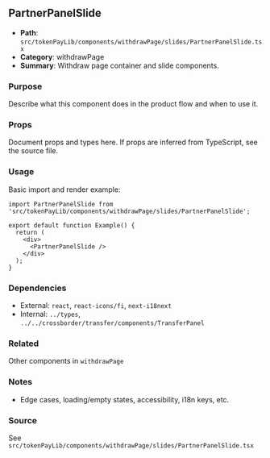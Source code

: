 ## PartnerPanelSlide

- **Path**: `src/tokenPayLib/components/withdrawPage/slides/PartnerPanelSlide.tsx`
- **Category**: withdrawPage
- **Summary**: Withdraw page container and slide components.

### Purpose
Describe what this component does in the product flow and when to use it.

### Props
Document props and types here. If props are inferred from TypeScript, see the source file.

### Usage
Basic import and render example:


```tsx
import PartnerPanelSlide from 'src/tokenPayLib/components/withdrawPage/slides/PartnerPanelSlide';

export default function Example() {
  return (
    <div>
      <PartnerPanelSlide />
    </div>
  );
}

```

### Dependencies
- External: `react`, `react-icons/fi`, `next-i18next`
- Internal: `../types`, `../../crossborder/transfer/components/TransferPanel`

### Related
Other components in `withdrawPage`

### Notes
- Edge cases, loading/empty states, accessibility, i18n keys, etc.

### Source
See `src/tokenPayLib/components/withdrawPage/slides/PartnerPanelSlide.tsx`
